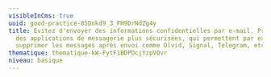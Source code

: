 ```yaml
---
visibleInCms: true
uuid: good-practice-85Dnkd9_3_FH9DrNdZg4y
title: Évitez d'envoyer des informations confidentielles par e-mail. Privilégiez
  des applications de messagerie plus sécurisées, qui permettent par exemple de
  supprimer les messages après envoi comme Olvid, Signal, Telegram, etc.
thematique: thematique-kW-FytF1BDPDcjYzpVQvr
niveau: basique
---
```

